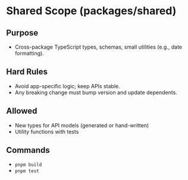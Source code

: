 # Shared Scope (packages/shared)

## Purpose
- Cross-package TypeScript types, schemas, small utilities (e.g., date formatting).

## Hard Rules
- Avoid app-specific logic; keep APIs stable.
- Any breaking change must bump version and update dependents.

## Allowed
- New types for API models (generated or hand-written)
- Utility functions with tests

## Commands
- `pnpm build`
- `pnpm test`